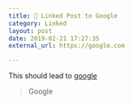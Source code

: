```yaml
---
title: 🔗 Linked Post to Google
category: Linked
layout: post
date: 2019-02-21 17:27:35
external_url: https://google.com

---
```


This should lead to [google](https://google.com)

> Google